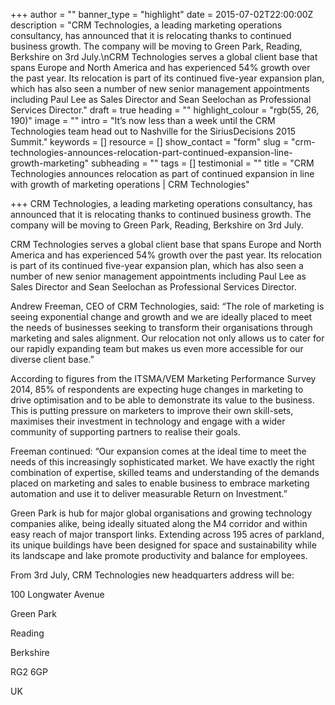 +++
author = ""
banner_type = "highlight"
date = 2015-07-02T22:00:00Z
description = "CRM Technologies, a leading marketing operations consultancy, has announced that it is relocating thanks to continued business growth. The company will be moving to Green Park, Reading, Berkshire on 3rd July.\nCRM Technologies serves a global client base that spans Europe and North America and has experienced 54% growth over the past year. Its relocation is part of its continued five-year expansion plan, which has also seen a number of new senior management appointments including Paul Lee as Sales Director and Sean Seelochan as Professional Services Director."
draft = true
heading = ""
highlight_colour = "rgb(55, 26, 190)"
image = ""
intro = "It’s now less than a week until the CRM Technologies team head out to Nashville for the SiriusDecisions 2015 Summit."
keywords = []
resource = []
show_contact = "form"
slug = "crm-technologies-announces-relocation-part-continued-expansion-line-growth-marketing"
subheading = ""
tags = []
testimonial = ""
title = "CRM Technologies announces relocation as part of continued expansion in line with growth of marketing operations | CRM Technologies"

+++
CRM Technologies, a leading marketing operations consultancy, has announced that it is relocating thanks to continued business growth. The company will be moving to Green Park, Reading, Berkshire on 3rd July.

CRM Technologies serves a global client base that spans Europe and North America and has experienced 54% growth over the past year. Its relocation is part of its continued five-year expansion plan, which has also seen a number of new senior management appointments including Paul Lee as Sales Director and Sean Seelochan as Professional Services Director.

Andrew Freeman, CEO of CRM Technologies, said: “The role of marketing is seeing exponential change and growth and we are ideally placed to meet the needs of businesses seeking to transform their organisations through marketing and sales alignment. Our relocation not only allows us to cater for our rapidly expanding team but makes us even more accessible for our diverse client base.”

According to figures from the ITSMA/VEM Marketing Performance Survey 2014, 85% of respondents are expecting huge changes in marketing to drive optimisation and to be able to demonstrate its value to the business. This is putting pressure on marketers to improve their own skill-sets, maximises their investment in technology and engage with a wider community of supporting partners to realise their goals.

Freeman continued: “Our expansion comes at the ideal time to meet the needs of this increasingly sophisticated market. We have exactly the right combination of expertise, skilled teams and understanding of the demands placed on marketing and sales to enable business to embrace marketing automation and use it to deliver measurable Return on Investment.”

Green Park is hub for major global organisations and growing technology companies alike, being ideally situated along the M4 corridor and within easy reach of major transport links. Extending across 195 acres of parkland, its unique buildings have been designed for space and sustainability while its landscape and lake promote productivity and balance for employees.

From 3rd July, CRM Technologies new headquarters address will be:

100 Longwater Avenue

Green Park

Reading

Berkshire

RG2 6GP

UK